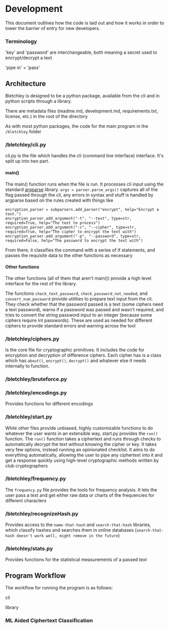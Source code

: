# Development

This document outlines how the code is laid out and how it works in order to lower the barrier of entry for new developers.

### Terminology

'key' and 'password' are interchangeable, both meaning a secret used to encrypt/decrypt a text

'pipe in' = 'pass'

## Architecture

Bletchley is designed to be a python package, available from the cli and in python scripts through a library.

There are metadata files (readme.md, development.md, requirements.txt, license, etc.) in the root of the directory

As with most python packages, the code for the main program in the `/bletchley` folder

### /bletchley/cli.py

cli.py is the file which handles the cli (command line interface) interface. It's split up into two part.

#### main()

The main() function runs when the file is run. It processes cli input using the standard [argparse](https://docs.python.org/3/library/argparse.html) library. `args = parser.parse_args()` captures all of the flag passed through the cli, any errors in syntax and stuff is handled by argparse based on the rules created with things like

```
encryption_parser = subparsers.add_parser("encrypt", help="Encrypt a text.")
encryption_parser.add_argument("-t", "--text", type=str, required=True, help="The text to process")
encryption_parser.add_argument("-c", "--cipher", type=str, required=True, help="The cipher to encrypt the text with")
encryption_parser.add_argument("-p", "--password", type=str, required=False, help="The password to encrypt the text with")
```

From there, it classifies the command with a series of if statements, and passes the requisite data to the other functions as necessary

#### Other functions

The other functions (all of them that aren't main()) provide a high level interface for the rest of the library.

The functions `check_text_password`, `check_password_not_needed`, and `convert_num_password` provide utilities to prepare text input from the cli. They check whether that the password passed is a text (some ciphers need a text password), warns if a password was passed and wasn't required, and tries to convert the string password input to an integer (because some ciphers require int passwords). These are used as needed for different ciphers to provide standard errors and warning across the tool

### /bletchley/ciphers.py

Is the core file for cryptographic primitives. It includes the code for encryption and decryption of difference ciphers. Each cipher has is a class which has `about()`, `encrypt()`, `decrypt()` and whatever else it needs internally to function.

### /bletchley/bruteforce.py

### /bletchley/encodings.py

Provides functions for different encodings

### /bletchley/start.py

While other files provide unbiased, highly customizable functions to do whatever the user wants in an extensible way, start.py provides the `run()` function. The `run()` function takes a ciphertext and runs through checks to automatically decrypt the text without knowing the cipher or key. It takes very few options, instead running an opinionated checklist. It aims to do everything automatically, allowing the user to pipe any ciphertext into it and get a response quickly using high-level cryptographic methods written by club cryptographers

### /bletchley/frequency.py

The `frequency.py` file provides the tools for frequency analysis. It lets the user pass a text and get either raw data or charts of the frequencies for different characters

### /bletchley/recognizeHash.py

Provides access to the `name-that-hash` and `search-that-hash` libraries, which classify hashes and searches them in online databases (`search-that-hash doesn't work well, might remove in the future`)

### /bletchley/stats.py

Provides functions for the statistical measurements of a passed text

## Program Workflow

The workflow for running the program is as follows:

cli

library


### ML Aided Ciphertext Classification
